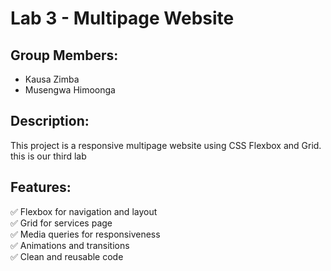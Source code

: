 # Lab 3 - Multipage Website

## Group Members:
- Kausa Zimba
- Musengwa Himoonga

## Description:
This project is a responsive multipage website using CSS Flexbox and Grid. this is our third lab

## Features:
✅ Flexbox for navigation and layout  
✅ Grid for services page  
✅ Media queries for responsiveness  
✅ Animations and transitions  
✅ Clean and reusable code  
